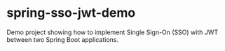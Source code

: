 # spring-sso-jwt-demo
Demo project showing how to implement Single Sign-On (SSO) with JWT between two Spring Boot applications.
